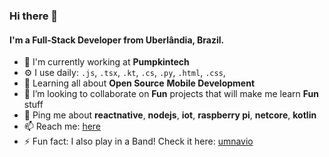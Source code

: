 ### Hi there 👋

#### I'm a Full-Stack Developer from Uberlândia, Brazil.


- 🏢 I'm currently working at **Pumpkintech**
- ⚙️ I use daily: `.js`, `.tsx`, `.kt`, `.cs`, `.py`, `.html`, `.css`,
- 🌱 Learning all about **Open Source** **Mobile Development**
- 👯 I’m looking to collaborate on **Fun** projects that will make me learn **Fun** stuff
- 💬 Ping me about **reactnative**, **nodejs**, **iot**, **raspberry pi**, **netcore**, **kotlin**
- 📫 Reach me: [here](mailto:thiagobucca@gmail.com)
- ⚡️ Fun fact: I also play in a Band! Check it here: [umnavio](https://open.spotify.com/artist/199u7eLXatU9Si1FT23vJD) 
